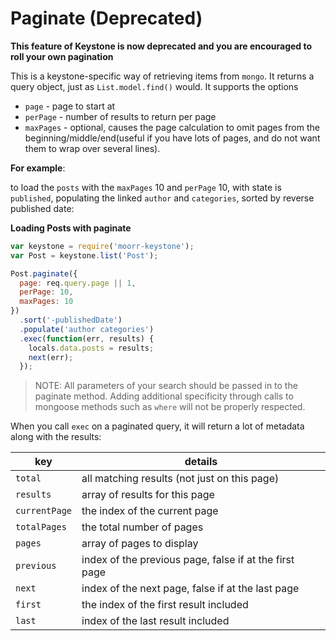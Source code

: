 # Paginate (Deprecated)

**This feature of Keystone is now deprecated and you are encouraged to roll your own pagination**

This is a keystone-specific way of retrieving items from `mongo`. It returns a query object, just as `List.model.find()` would. It supports the options

- `page` - page to start at
- `perPage` - number of results to return per page
- `maxPages` - optional, causes the page calculation to omit pages from the beginning/middle/end(useful if you have lots of pages, and do not want them to wrap over several lines).

**For example**:

to load the `posts` with the `maxPages` 10 and `perPage` 10, with state is `published`, populating the linked `author` and `categories`, sorted by reverse published date:

**Loading Posts with paginate**

```javascript
var keystone = require('moorr-keystone');
var Post = keystone.list('Post');

Post.paginate({
  page: req.query.page || 1,
  perPage: 10,
  maxPages: 10
})
  .sort('-publishedDate')
  .populate('author categories')
  .exec(function(err, results) {
    locals.data.posts = results;
    next(err);
  });
```

> NOTE: All parameters of your search should be passed in to the paginate method. Adding additional specificity through calls to mongoose methods such as `where` will not be properly respected.

When you call `exec` on a paginated query, it will return a lot of metadata along with the results:

key | details
---|---
`total` | all matching results (not just on this page)
`results` | array of results for this page
`currentPage` | the index of the current page
`totalPages` | the total number of pages
`pages` | array of pages to display
`previous` | index of the previous page, false if at the first page
`next` | index of the next page, false if at the last page
`first` | the index of the first result included
`last` | index of the last result included

